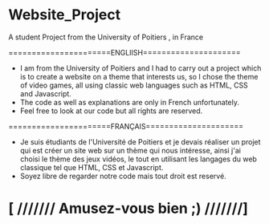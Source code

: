 # Website_Project
A student Project from the University of Poitiers , in France

======================ENGLIISH=====================
* I am from the University of Poitiers and I had to carry out a project which is to create a website on a theme that interests us, so I chose the theme of video games,      all using classic web languages such as HTML, CSS and Javascript.
* The code as well as explanations are only in French unfortunately.
* Feel free to look at our code but all rights are reserved. 

<!DOCTYPE html>
<html>
  <head>
    <metacharset="utf-8">
    <title> [ ///////  Have fun ;) ///////] </title>
  </head>
</html>



======================FRANÇAIS=====================
* Je suis étudiants de l'Université de Poitiers et je devais réaliser un projet qui est créer un site web sur un thème qui nous intéresse, ainsi j'ai choisi le thème des jeux vidéos, le tout en utilisant les langages du web classique tel que HTML, CSS et Javascript.
* Soyez libre de regarder notre code mais tout droit est reservé. 

<H1> [ /////// Amusez-vous bien ;) ///////] </H1>

